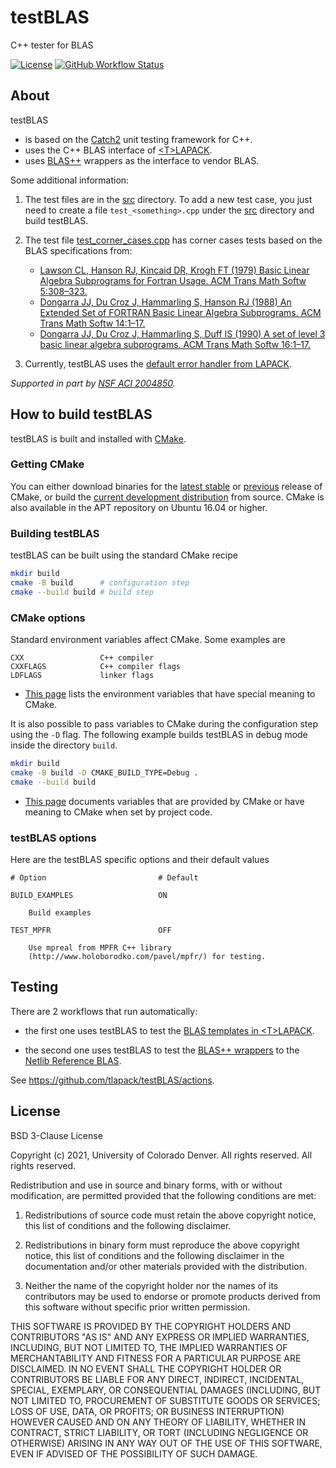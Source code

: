 # testBLAS
C++ tester for BLAS

[![License](https://img.shields.io/badge/License-BSD%203--Clause-blue.svg)](LICENSE)
[![GitHub Workflow Status](https://github.com/tlapack/testBLAS/actions/workflows/cmake.yml/badge.svg)](https://github.com/tlapack/testBLAS/actions/workflows/cmake.yml)

## About

testBLAS
+ is based on the [Catch2](https://github.com/catchorg/Catch2) unit testing framework for C++.
+ uses the C++ BLAS interface of [\<T\>LAPACK](https://github.com/tlapack/tlapack).
+ uses [BLAS++](https://bitbucket.org/icl/blaspp) wrappers as the interface to vendor BLAS.

Some additional information:

1. The test files are in the [src](src) directory. To add a new test case, you just need to create a file `test_<something>.cpp` under the [src](src) directory and build testBLAS.

2. The test file [test_corner_cases.cpp](src/test_corner_cases.cpp) has corner cases tests based on the BLAS specifications from:
   - [Lawson CL, Hanson RJ, Kincaid DR, Krogh FT (1979) Basic Linear Algebra Subprograms for Fortran Usage. ACM Trans Math Softw 5:308–323.](https://doi.org/10.1145/355841.355847)
   - [Dongarra JJ, Du Croz J, Hammarling S, Hanson RJ (1988) An Extended Set of FORTRAN Basic Linear Algebra Subprograms. ACM Trans Math Softw 14:1–17.](https://doi.org/10.1145/42288.42291)
   - [Dongarra JJ, Du Croz J, Hammarling S, Duff IS (1990) A set of level 3 basic linear algebra subprograms. ACM Trans Math Softw 16:1–17.](https://doi.org/10.1145/77626.79170)

3. Currently, testBLAS uses the [default error handler from <T>LAPACK](https://github.com/tlapack/tlapack/blob/master/src/xerbla.cpp).

*Supported in part by [NSF ACI 2004850](http://www.nsf.gov/awardsearch/showAward?AWD_ID=2004850).*

## How to build testBLAS

testBLAS is built and installed with [CMake](https://cmake.org/).

### Getting CMake

You can either download binaries for the [latest stable](https://cmake.org/download/#latest) or [previous](https://cmake.org/download/#previous) release of CMake, or build the [current development distribution](https://github.com/Kitware/CMake) from source. CMake is also available in the APT repository on Ubuntu 16.04 or higher.

### Building testBLAS

testBLAS can be built using the standard CMake recipe

```sh
mkdir build
cmake -B build      # configuration step
cmake --build build # build step
```

### CMake options

Standard environment variables affect CMake. Some examples are

    CXX                 C++ compiler
    CXXFLAGS            C++ compiler flags
    LDFLAGS             linker flags

* [This page](https://cmake.org/cmake/help/latest/manual/cmake-env-variables.7.html) lists the environment variables that have special meaning to CMake.

It is also possible to pass variables to CMake during the configuration step using the `-D` flag. The following example builds testBLAS in debug mode inside the directory `build`.

```sh
mkdir build
cmake -B build -D CMAKE_BUILD_TYPE=Debug .
cmake --build build
```

* [This page](https://cmake.org/cmake/help/latest/manual/cmake-variables.7.html) documents variables that are provided by CMake or have meaning to CMake when set by project code.

### testBLAS options

Here are the testBLAS specific options and their default values

    # Option                         # Default

    BUILD_EXAMPLES                   ON
        
        Build examples
    
    TEST_MPFR                        OFF

        Use mpreal from MPFR C++ library
        (http://www.holoborodko.com/pavel/mpfr/) for testing.

## Testing

There are 2 workflows that run automatically:

- the first one uses testBLAS to test the [BLAS templates in \<T\>LAPACK](https://github.com/tlapack/tlapack/include/blas).

- the second one uses testBLAS to test the [BLAS++ wrappers](https://bitbucket.org/icl/blaspp/src/master/include/blas/wrappers.hh) to the [Netlib Reference BLAS](https://github.com/Reference-LAPACK/lapack/tree/master/BLAS/SRC).

See https://github.com/tlapack/testBLAS/actions.

## License

BSD 3-Clause License

Copyright (c) 2021, University of Colorado Denver. All rights reserved.
All rights reserved.

Redistribution and use in source and binary forms, with or without
modification, are permitted provided that the following conditions are met:

1. Redistributions of source code must retain the above copyright notice, this
   list of conditions and the following disclaimer.

2. Redistributions in binary form must reproduce the above copyright notice,
   this list of conditions and the following disclaimer in the documentation
   and/or other materials provided with the distribution.

3. Neither the name of the copyright holder nor the names of its
   contributors may be used to endorse or promote products derived from
   this software without specific prior written permission.

THIS SOFTWARE IS PROVIDED BY THE COPYRIGHT HOLDERS AND CONTRIBUTORS "AS IS"
AND ANY EXPRESS OR IMPLIED WARRANTIES, INCLUDING, BUT NOT LIMITED TO, THE
IMPLIED WARRANTIES OF MERCHANTABILITY AND FITNESS FOR A PARTICULAR PURPOSE ARE
DISCLAIMED. IN NO EVENT SHALL THE COPYRIGHT HOLDER OR CONTRIBUTORS BE LIABLE
FOR ANY DIRECT, INDIRECT, INCIDENTAL, SPECIAL, EXEMPLARY, OR CONSEQUENTIAL
DAMAGES (INCLUDING, BUT NOT LIMITED TO, PROCUREMENT OF SUBSTITUTE GOODS OR
SERVICES; LOSS OF USE, DATA, OR PROFITS; OR BUSINESS INTERRUPTION) HOWEVER
CAUSED AND ON ANY THEORY OF LIABILITY, WHETHER IN CONTRACT, STRICT LIABILITY,
OR TORT (INCLUDING NEGLIGENCE OR OTHERWISE) ARISING IN ANY WAY OUT OF THE USE
OF THIS SOFTWARE, EVEN IF ADVISED OF THE POSSIBILITY OF SUCH DAMAGE.